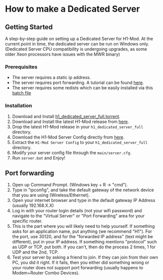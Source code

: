 # How to make a Dedicated Server

## Getting Started

A step-by-step guide on setting up a Dedicated Server for H1-Mod.
At the current point in time, the dedicated server can be run on Windows only. (Dedicated Server CPU compatibility is undergoing upgrades, as some older Xeon processors have issues with the MWR binary)

### Prerequisites

* The server requires a static ip address.
* The server requires port forwarding. A tutorial can be found [here](#port-forwarding).
* The server requires some redists which can be easily installed via this [batch file](https://git.io/redists)

### Installation

1. Download and Install [h1_dedicated_server_full.torrent](https://h1.gg/h1_dedicated_server_full.torrent).
2. Download and Install the latest H1-Mod release from [here](https://github.com/h1-mod/h1-mod/releases).
3. Drop the latest H1-Mod release in your `h1_dedicated_server_full` directory.
4. Download the H1-Mod Server Config directly from [here](https://github.com/FragsAreUs/h1-mod-server-config/archive/refs/heads/main.zip).
5. Extract the `H1-Mod Server Config` to your `h1_dedicated_server_full` directory.
6. Modify your server config file through the `main/server.cfg`.
7. Run `server.bat` and Enjoy!

## Port forwarding

1. Open up Command Prompt. (Windows key + R -> "cmd").
2. Type in "ipconfig", and take the default gateway of the network device that you are using (Wireless/Ethernet).
3. Open your internet browser and type in the default gateway IP Address (usually 192.168.X.X)
4. Log in with your router login details (not your wifi password) and navigate to the "Virtual Server" or "Port Forwarding" area for your specific router.
5. This is the part where you will likely need to help yourself. If something asks for an application name, put anything (we recommend "H1"). For the port, use 30120, and for the "forwarded IP address" (text might be different), put in your IP address. If something mentions "protocol" such as UDP or TCP, put both. If you can't, then do the process 2 times, 1 for UDP and the 2nd, TCP.
6. Test your server by asking a friend to join. If they can join from their own PC, you did it right. If it fails, then you either did something wrong or your router does not support port forwarding (usually happens to Modem+Router Combo Devices).